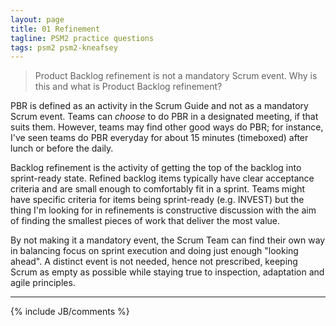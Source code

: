 ```yaml
---
layout: page
title: 01 Refinement
tagline: PSM2 practice questions
tags: psm2 psm2-kneafsey
---
```


> Product Backlog refinement is not a mandatory Scrum event. 
> Why is this and what is Product Backlog refinement?

PBR is defined as an activity in the Scrum Guide and not as a mandatory Scrum event.
Teams can *choose* to do PBR in a designated meeting, if that suits them.
However, teams may find other good ways do PBR; for instance, I've seen teams do PBR 
everyday for about 15 minutes (timeboxed) after lunch or before the daily.

Backlog refinement is the activity of getting 
the top of the backlog into sprint-ready state.
Refined backlog items typically have clear acceptance criteria
and are small enough to comfortably fit in a sprint.
Teams might have specific criteria for items being sprint-ready
(e.g. INVEST)
but the thing I'm looking for in refinements 
is constructive discussion with the aim of
finding the smallest pieces of work 
that deliver the most value.

By not making it a mandatory event, the Scrum Team can find their own way
in balancing focus on sprint execution and doing just enough "looking ahead".
A distinct event is not needed, hence not prescribed,
keeping Scrum as empty as possible
while staying true to inspection, adaptation and agile principles.


---

{% include JB/comments %}
